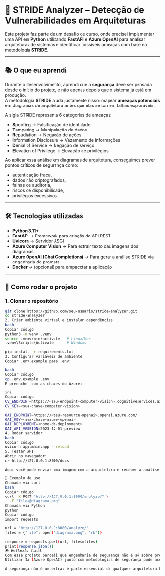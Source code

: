 # 🔐 STRIDE Analyzer – Detecção de Vulnerabilidades em Arquiteturas

Este projeto faz parte de um desafio de curso, onde precisei implementar uma API em **Python** utilizando **FastAPI** e **Azure OpenAI** para analisar arquiteturas de sistemas e identificar possíveis ameaças com base na metodologia **STRIDE**.

---

## 📚 O que eu aprendi

Durante o desenvolvimento, aprendi que a **segurança** deve ser pensada desde o início do projeto, e não apenas depois que o sistema já está em produção.  
A metodologia **STRIDE** ajuda justamente nisso: mapear **ameaças potenciais** em diagramas de arquitetura antes que elas se tornem falhas exploráveis.

A sigla STRIDE representa 6 categorias de ameaças:

- **S**poofing → Falsificação de identidade  
- **T**ampering → Manipulação de dados  
- **R**epudiation → Negação de ações  
- **I**nformation Disclosure → Vazamento de informações  
- **D**enial of Service → Negação de serviço  
- **E**levation of Privilege → Elevação de privilégios  

Ao aplicar essa análise em diagramas de arquitetura, conseguimos prever pontos críticos de segurança como:
- autenticação fraca,  
- dados não criptografados,  
- falhas de auditoria,  
- riscos de disponibilidade,  
- privilégios excessivos.  

---

## 🛠️ Tecnologias utilizadas

- **Python 3.11+**
- **FastAPI** → Framework para criação da API REST  
- **Uvicorn** → Servidor ASGI  
- **Azure Computer Vision** → Para extrair texto das imagens dos diagramas  
- **Azure OpenAI (Chat Completions)** → Para gerar a análise STRIDE via engenharia de prompts  
- **Docker** → (opcional) para empacotar a aplicação  

---

## 🚀 Como rodar o projeto

### 1. Clonar o repositório
```bash
git clone https://github.com/seu-usuario/stride-analyzer.git
cd stride-analyzer
2. Criar ambiente virtual e instalar dependências
bash
Copiar código
python3 -m venv .venv
source .venv/bin/activate   # Linux/Mac
.venv\Scripts\Activate      # Windows

pip install -r requirements.txt
3. Configurar variáveis de ambiente
Copiar .env.example para .env:

bash
Copiar código
cp .env.example .env
E preencher com as chaves do Azure:

ini
Copiar código
CV_ENDPOINT=https://<seu-endpoint-computer-vision>.cognitiveservices.azure.com/
CV_KEY=<sua-chave-computer-vision>

OAI_ENDPOINT=https://<seu-resource-openai>.openai.azure.com/
OAI_KEY=<sua-chave-azure-openai>
OAI_DEPLOYMENT=<nome-do-deployment>
OAI_API_VERSION=2023-12-01-preview
4. Rodar servidor
bash
Copiar código
uvicorn app.main:app --reload
5. Testar API
Abrir no navegador:
👉 http://127.0.0.1:8000/docs

Aqui você pode enviar uma imagem com a arquitetura e receber a análise STRIDE automaticamente.

🧪 Exemplo de uso
Chamada via curl
bash
Copiar código
curl -X POST "http://127.0.0.1:8000/analyze/" \
  -F "file=@diagrama.png"
Chamada via Python
python
Copiar código
import requests

url = "http://127.0.0.1:8000/analyze/"
files = {"file": open("diagrama.png", "rb")}

response = requests.post(url, files=files)
print(response.json())
🌍 Reflexão final
Com esse projeto percebi que engenharia de segurança não é só sobre proteger sistemas prontos, mas também detectar vulnerabilidades antes mesmo do código estar em produção.
Utilizar IA (Azure OpenAI) junto com metodologias de segurança pode acelerar muito esse processo, tornando-o mais acessível e automatizado.

A segurança não é um extra: é parte essencial de qualquer arquitetura bem projetada.
